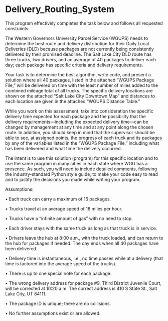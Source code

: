 # Delivery_Routing_System

This program effectively completes the task below and follows all requested constraints:

The Western Governors University Parcel Service (WGUPS) needs to determine the best route and delivery distribution for their Daily Local Deliveries (DLD) because packages are not currently being consistently delivered by their promised deadline. The Salt Lake City DLD route has three trucks, two drivers, and an average of 40 packages to deliver each day; each package has specific criteria and delivery requirements.



Your task is to determine the best algorithm, write code, and present a solution where all 40 packages, listed in the attached “WGUPS Package File,” will be delivered on time with the least number of miles added to the combined mileage total of all trucks. The specific delivery locations are shown on the attached “Salt Lake City Downtown Map” and distances to each location are given in the attached “WGUPS Distance Table.”



While you work on this assessment, take into consideration the specific delivery time expected for each package and the possibility that the delivery requirements—including the expected delivery time—can be changed by management at any time and at any point along the chosen route. In addition, you should keep in mind that the supervisor should be able to see, at assigned points, the progress of each truck and its packages by any of the variables listed in the “WGUPS Package File,” including what has been delivered and what time the delivery occurred.



The intent is to use this solution (program) for this specific location and to use the same program in many cities in each state where WGU has a presence. As such, you will need to include detailed comments, following the industry-standard Python style guide, to make your code easy to read and to justify the decisions you made while writing your program.



Assumptions:



•  Each truck can carry a maximum of 16 packages.

•  Trucks travel at an average speed of 18 miles per hour.

•  Trucks have a “infinite amount of gas” with no need to stop.

•  Each driver stays with the same truck as long as that truck is in service.

•  Drivers leave the hub at 8:00 a.m., with the truck loaded, and can return to the hub for packages if needed. The day ends when all 40 packages have been delivered.

•  Delivery time is instantaneous, i.e., no time passes while at a delivery (that time is factored into the average speed of the trucks).

•  There is up to one special note for each package.

•  The wrong delivery address for package #9, Third District Juvenile Court, will be corrected at 10:20 a.m. The correct address is 410 S State St., Salt Lake City, UT 84111.

•  The package ID is unique; there are no collisions.

•  No further assumptions exist or are allowed.
